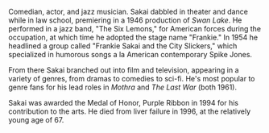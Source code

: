 <!-- Frankie Sakai -->

Comedian, actor, and jazz musician. Sakai dabbled in theater and dance while in law school, premiering in a 1946 production of _Swan Lake_. He performed in a jazz band, "The Six Lemons," for American forces during the occupation, at which time he adopted the stage name "Frankie." In 1954 he headlined a group called "Frankie Sakai and the City Slickers," which specialized in humorous songs a la American contemporary Spike Jones.

From there Sakai branched out into film and television, appearing in a variety of genres, from dramas to comedies to sci-fi. He's most popular to genre fans for his lead roles in _Mothra_ and _The Last War_ (both 1961).

Sakai was awarded the Medal of Honor, Purple Ribbon in 1994 for his contribution to the arts. He died from liver failure in 1996, at the relatively young age of 67.